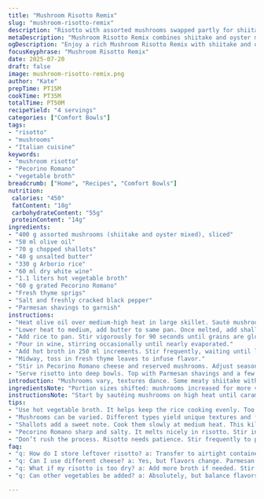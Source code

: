 ```yaml
---
title: "Mushroom Risotto Remix"
slug: "mushroom-risotto-remix"
description: "Risotto with assorted mushrooms swapped partly for shiitake and oyster. Less butter, half the wine, a touch of fresh thyme instead of truffle oil. Heat-adjusted, broth quantity tweaked. Creamy, nutty Parmesan replaced with Pecorino Romano for sharper bite. Steps shuffled, total time extended slightly, ensuring rice stays firm but tender."
metaDescription: "Mushroom Risotto Remix combines shiitake and oyster mushrooms, with less butter and sharper Pecorino Romano for a new take on risotto."
ogDescription: "Enjoy a rich Mushroom Risotto Remix with shiitake and oyster varieties along with fresh thyme and Pecorino Romano for a delightful twist."
focusKeyphrase: "Mushroom Risotto Remix"
date: 2025-07-20
draft: false
image: mushroom-risotto-remix.png
author: "Kate"
prepTime: PT15M
cookTime: PT35M
totalTime: PT50M
recipeYield: "4 servings"
categories: ["Comfort Bowls"]
tags:
- "risotto"
- "mushrooms"
- "Italian cuisine"
keywords:
- "mushroom risotto"
- "Pecorino Romano"
- "vegetable broth"
breadcrumb: ["Home", "Recipes", "Comfort Bowls"]
nutrition: 
 calories: "450"
 fatContent: "18g"
 carbohydrateContent: "55g"
 proteinContent: "14g"
ingredients:
- "400 g assorted mushrooms (shiitake and oyster mixed), sliced"
- "50 ml olive oil"
- "70 g chopped shallots"
- "40 g unsalted butter"
- "330 g Arborio rice"
- "60 ml dry white wine"
- "1.1 liters hot vegetable broth"
- "60 g grated Pecorino Romano"
- "Fresh thyme sprigs"
- "Salt and freshly cracked black pepper"
- "Parmesan shavings to garnish"
instructions:
- "Heat olive oil over medium-high heat in large skillet. Sauté mushrooms until golden. Season with salt and pepper. Remove mushrooms and set aside."
- "Lower heat to medium, add butter to same pan. Once melted, add shallots and cook until translucent, about 4 minutes."
- "Add rice to pan. Stir vigorously for 90 seconds until grains are glossy and coated with butter."
- "Pour in wine, stirring occasionally until nearly evaporated."
- "Add hot broth in 250 ml increments. Stir frequently, waiting until liquid is absorbed before adding more. Continue for 20-25 minutes until rice is al dente. Use extra broth if needed."
- "Midway, toss in fresh thyme leaves to infuse flavor."
- "Stir in Pecorino Romano cheese and reserved mushrooms. Adjust seasoning with salt and pepper."
- "Serve risotto into deep bowls. Top with Parmesan shavings and a few thyme sprigs."
introduction: "Mushrooms vary, textures dance. Some meaty shiitake with delicate oyster shapes, browning in olive oil. Shallots soften, sweet and mild. Arborio’s starch coats each grain. Wine sharpens, broth feed the rice slow and steady. Thyme sneaks in quietly, no overpowering. Pecorino Romano brings tang, sharper than usual Parmesan. Butter dialed back slightly, less richness but still silk. Times stretched a bit, for better chewiness. Risotto not rushed, stirred often. The usual truffle oil skipped, freshness in herbs. The final dish layered, textures and flavors—earthy and bright. Parmesan shavings for bite topped just before serving."
ingredientsNote: "Portion sizes shifted: mushrooms increased for more volume, oils and butter trimmed to avoid heaviness. Shallots slightly more to balance flavors. Wine adjusted down, letting broth shine. Vegetables broth swapped chicken for neutrality, adapting for dietary flexibility. Pecorino Romano steps in for Parmesan, packed with sharpness, cutting creaminess. Thyme takes place of optional truffle oil, providing aromatic lift naturally. Measurements rounded for ease but retain balance. Shifting herbs adds freshness. More broth ensures rice cooks fully al dente without drying. Essential to use hot broth, maintain stirring rhythm. Properly sliced mushrooms brown evenly, prevent sogginess. This version leans into savory brightness, less fat."
instructionsNote: "Start by sautéing mushrooms on high heat until caramelized—takes about 5 minutes. Removing mushrooms after cooking prevents over-softening later. Butter and shallots cook at medium to coax out sweetness, roughly 4 minutes here. Coat rice thoroughly; the minute and a half stirring helps rice absorb butter. Wine step accelerates evaporation; 3-4 minutes typically, careful not to burn. Adding broth in increments, constantly stirring, the rice releases starch slowly creating creaminess. Between each ladle, broth should be mostly absorbed before next addition. Consider extra broth if rice not tender by 25 minutes. Thyme added mid-cooking infuses subtle flavor. Cheese and mushrooms join last, melting cheese into texture. Season with salt-pepper according to taste. Serve immediately, garnish with Parmesan shavings and fresh thyme for subtle herbal aroma and visual appeal."
tips:
- "Use hot vegetable broth. It helps keep the rice cooking evenly. Too cold slows down the process. Important to keep stirring. Rice needs constant movement. Helps release starch for creaminess. This is vital. Check texture before adding more broth. Aim for al dente, firm but tender."
- "Mushrooms can be varied. Different types yield unique textures and flavors. Consider mix of shiitake and oyster. Clean mushrooms gently. Avoid soaking them. They absorb water easily. Aim for even slices for consistent cooking. Brown them well in oil. This boosts flavor significantly."
- "Shallots add a sweet note. Cook them slowly at medium heat. This kills bitterness. Takes about 4 minutes. Transparent means they’re ready. Butter enhances richness. Use less for lighter taste. Adjust according to preference. This balances flavors. Taste as you go, fine-tune it."
- "Pecorino Romano sharp and salty. It melts nicely in risotto. Stir in just before serving. Creates a creamy texture. Adjust seasoning afterward. Use fresh cracked pepper. Enhances the earthy flavors. Salt to taste after adding cheese. Important. Don’t forget this step."
- "Don’t rush the process. Risotto needs patience. Stir frequently to promote creaminess. Cooking in increments with broth is key. Add 250 ml at a time. Wait till absorbed. Then add more. Takes about 20-25 minutes. Ensure even cooking throughout. Steady heat helps."
faq:
- "q: How do I store leftover risotto? a: Transfer to airtight container. Refrigerate promptly. Should last 3-4 days. Reheat gently. Add a bit of broth if dry. This helps regain consistency."
- "q: Can I use different cheese? a: Yes, but flavors change. Parmesan can replace Pecorino. Different flavor profile. Try experimenting with others. Different textures and tastes."
- "q: What if my risotto is too dry? a: Add more broth if needed. Stir well. Ensure to check consistency often. Rice should be creamy. Not too watery. Find the right balance."
- "q: Can other vegetables be added? a: Absolutely, but balance flavors. Consider peas or asparagus. Steamed, then mixed in. Pay attention to cooking times. Nothing mushy."

---
```

